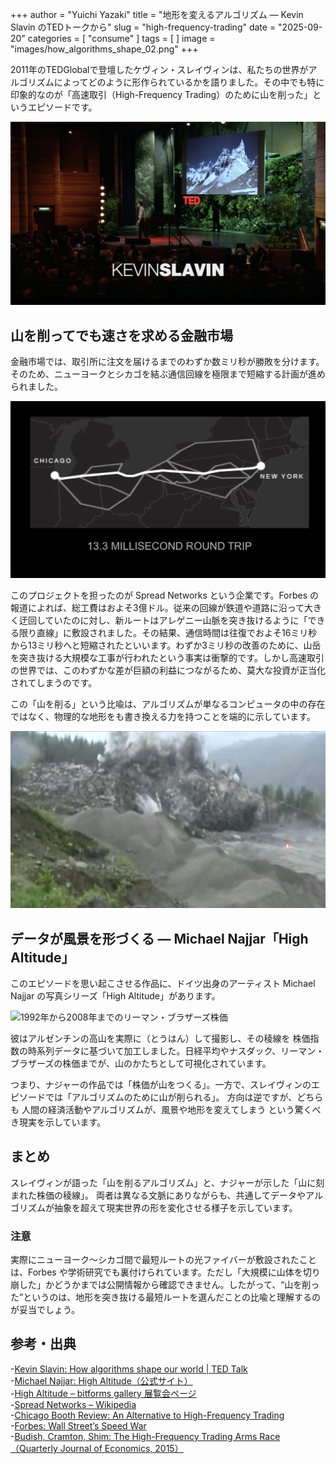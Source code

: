 +++
author = "Yuichi Yazaki"
title = "地形を変えるアルゴリズム ― Kevin Slavin のTEDトークから"
slug = "high-frequency-trading"
date = "2025-09-20"
categories = [
    "consume"
]
tags = [
]
image = "images/how_algorithms_shape_02.png"
+++

2011年のTEDGlobalで登壇したケヴィン・スレイヴィンは、私たちの世界がアルゴリズムによってどのように形作られているかを語りました。その中でも特に印象的なのが「高速取引（High-Frequency Trading）のために山を削った」というエピソードです。


<!--more-->

![ケヴィン・スレイヴィンさんのTED Talkより](images/how_algorithms_shape_01.png)

## 山を削ってでも速さを求める金融市場

金融市場では、取引所に注文を届けるまでのわずか数ミリ秒が勝敗を分けます。そのため、ニューヨークとシカゴを結ぶ通信回線を極限まで短縮する計画が進められました。

![ケヴィン・スレイヴィンさんのTED Talkより](images/how_algorithms_shape_02.png)

このプロジェクトを担ったのが Spread Networks という企業です。Forbes の報道によれば、総工費はおよそ3億ドル。従来の回線が鉄道や道路に沿って大きく迂回していたのに対し、新ルートはアレゲニー山脈を突き抜けるように「できる限り直線」に敷設されました。その結果、通信時間は往復でおよそ16ミリ秒から13ミリ秒へと短縮されたといいます。わずか3ミリ秒の改善のために、山岳を突き抜ける大規模な工事が行われたという事実は衝撃的です。しかし高速取引の世界では、このわずかな差が巨額の利益につながるため、莫大な投資が正当化されてしまうのです。

この「山を削る」という比喩は、アルゴリズムが単なるコンピュータの中の存在ではなく、物理的な地形をも書き換える力を持つことを端的に示しています。

![ケヴィン・スレイヴィンさんのTED Talkより](images/how_algorithms_shape_03.png)



## データが風景を形づくる ― Michael Najjar「High Altitude」

このエピソードを思い起こさせる作品に、ドイツ出身のアーティスト Michael Najjar の写真シリーズ「High Altitude」があります。

![1992年から2008年までのリーマン・ブラザーズ株価](images/lehman_92-08.png)

彼はアルゼンチンの高山を実際に（とうはん）して撮影し、その稜線を 株価指数の時系列データに基づいて加工しました。日経平均やナスダック、リーマン・ブラザーズの株価までが、山のかたちとして可視化されています。

つまり、ナジャーの作品では「株価が山をつくる」。一方で、スレイヴィンのエピソードでは「アルゴリズムのために山が削られる」。
方向は逆ですが、どちらも 人間の経済活動やアルゴリズムが、風景や地形を変えてしまう という驚くべき現実を示しています。


## まとめ

スレイヴィンが語った「山を削るアルゴリズム」と、ナジャーが示した「山に刻まれた株価の稜線」。
両者は異なる文脈にありながらも、共通してデータやアルゴリズムが抽象を超えて現実世界の形を変化させる様子を示しています。


### 注意

実際にニューヨーク〜シカゴ間で最短ルートの光ファイバーが敷設されたことは、Forbes や学術研究でも裏付けられています。ただし「大規模に山体を切り崩した」かどうかまでは公開情報から確認できません。したがって、“山を削った”というのは、地形を突き抜ける最短ルートを選んだことの比喩と理解するのが妥当でしょう。


## 参考・出典

-[Kevin Slavin: How algorithms shape our world | TED Talk](https://www.ted.com/talks/kevin_slavin_how_algorithms_shape_our_world)  
-[Michael Najjar: High Altitude（公式サイト）](https://www.michaelnajjar.com/artworks/high-altitude/)  
-[High Altitude – bitforms gallery 展覧会ページ](https://www.bitforms.art/exhibition/michael-najjar-high-altitude)  
-[Spread Networks – Wikipedia](https://en.wikipedia.org/wiki/Spread_Networks)  
-[Chicago Booth Review: An Alternative to High-Frequency Trading](https://www.chicagobooth.edu/review/alternative-high-frequency-trading)  
-[Forbes: Wall Street’s Speed War](https://www.forbes.com/forbes/2010/0927/outfront-netscape-jim-barksdale-daniel-spivey-wall-street-speed-war.html)  
-[Budish, Cramton, Shim: The High-Frequency Trading Arms Race（Quarterly Journal of Economics, 2015）](https://academic.oup.com/qje/article/130/4/1547/1916146)